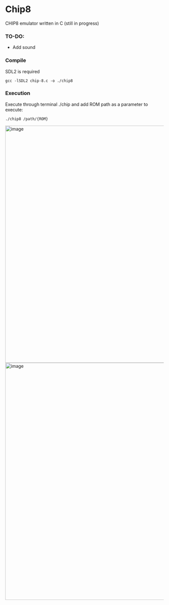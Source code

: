 # Chip8

CHIP8 emulator written in C (still in progress)

### TO-DO:
- Add sound

### Compile
SDL2 is required

```
gcc -lSDL2 chip-8.c -o ./chip8
```


### Execution
Execute through terminal ./chip and add ROM path as a parameter to execute:

```
./chip8 /path/{ROM}
```
<img width="752" alt="image" src="https://user-images.githubusercontent.com/57499787/188602408-1bf0a6ae-d0ee-4203-8f13-10c1c054fe79.png">
<img width="752" alt="image" src="https://user-images.githubusercontent.com/57499787/188602693-71eb2123-d8bd-4eac-8490-f54c2f7694d5.png">
